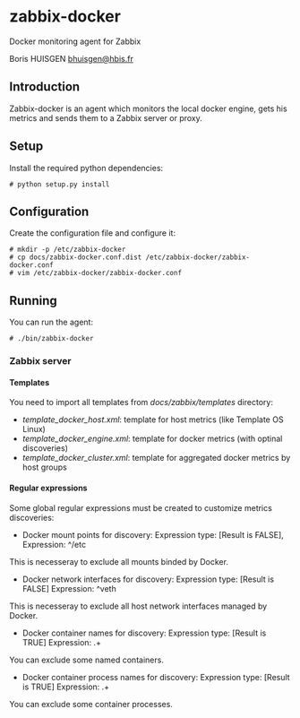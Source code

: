 # zabbix-docker

Docker monitoring agent for Zabbix

Boris HUISGEN <bhuisgen@hbis.fr>

## Introduction

Zabbix-docker is an agent which monitors the local docker engine, gets his metrics and sends them to a Zabbix server or
proxy.

## Setup

Install the required python dependencies:

    # python setup.py install

## Configuration

Create the configuration file and configure it:

    # mkdir -p /etc/zabbix-docker
    # cp docs/zabbix-docker.conf.dist /etc/zabbix-docker/zabbix-docker.conf
    # vim /etc/zabbix-docker/zabbix-docker.conf

## Running

You can run the agent:

    # ./bin/zabbix-docker

### Zabbix server

#### Templates

You need to import all templates from *docs/zabbix/templates* directory:

- *template_docker_host.xml*: template for host metrics (like Template OS Linux)
- *template_docker_engine.xml*: template for docker metrics (with optinal discoveries)
- *template_docker_cluster.xml*: template for aggregated docker metrics by host groups

#### Regular expressions

Some global regular expressions must be created to customize metrics discoveries:

* Docker mount points for discovery: Expression type: [Result is FALSE], Expression: ^/etc 

This is necesseray to exclude all mounts binded by Docker.

* Docker network interfaces for discovery: Expression type: [Result is FALSE] Expression: ^veth

This is necesseray to exclude all host network interfaces managed by Docker.

* Docker container names for discovery: Expression type: [Result is TRUE] Expression: .+

You can exclude some named containers.

* Docker container process names for discovery: Expression type: [Result is TRUE] Expression: .+

You can exclude some container processes.
